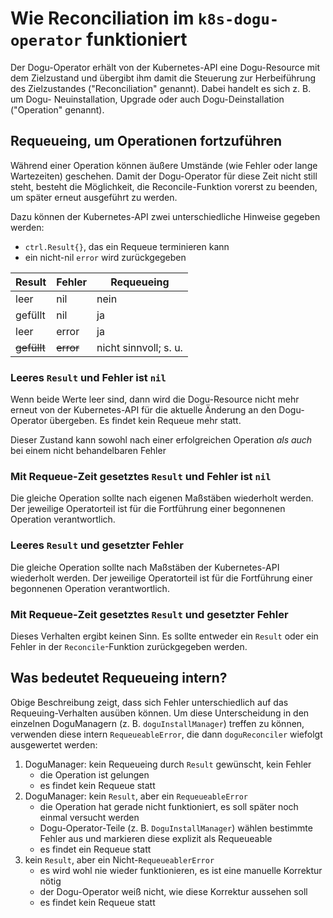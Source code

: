 # Wie Reconciliation im `k8s-dogu-operator` funktioniert

Der Dogu-Operator erhält von der Kubernetes-API eine Dogu-Resource mit dem Zielzustand und übergibt ihm damit die
Steuerung zur Herbeiführung des Zielzustandes ("Reconciliation" genannt). Dabei handelt es sich z. B. um Dogu-
Neuinstallation, Upgrade oder auch Dogu-Deinstallation ("Operation" genannt).

## Requeueing, um Operationen fortzuführen

Während einer Operation können äußere Umstände (wie Fehler oder lange Wartezeiten) geschehen. Damit der Dogu-Operator
für diese Zeit nicht still steht, besteht die Möglichkeit, die Reconcile-Funktion vorerst zu beenden, um später erneut
ausgeführt zu werden.

Dazu können der Kubernetes-API zwei unterschiedliche Hinweise gegeben werden:

- `ctrl.Result{}`, das ein Requeue terminieren kann
- ein nicht-nil `error` wird zurückgegeben 

| Result      | Fehler    | Requeueing            |
|-------------|-----------|-----------------------|
| leer        | nil       | nein                  |
| gefüllt     | nil       | ja                    |
| leer        | error     | ja                    |
| ~~gefüllt~~ | ~~error~~ | nicht sinnvoll; s. u. |

### Leeres `Result` und Fehler ist `nil`

Wenn beide Werte leer sind, dann wird die Dogu-Resource nicht mehr erneut von der Kubernetes-API für die aktuelle
Änderung an den Dogu-Operator übergeben. Es findet kein Requeue mehr statt.

Dieser Zustand kann sowohl nach einer erfolgreichen Operation *als auch* bei einem nicht behandelbaren Fehler 

### Mit Requeue-Zeit gesetztes `Result` und Fehler ist `nil`

Die gleiche Operation sollte nach eigenen Maßstäben wiederholt werden. Der jeweilige Operatorteil ist für die Fortführung einer begonnenen
Operation verantwortlich.

### Leeres `Result` und gesetzter Fehler

Die gleiche Operation sollte nach Maßstäben der Kubernetes-API wiederholt werden. Der jeweilige Operatorteil ist für die Fortführung einer begonnenen
Operation verantwortlich.

### Mit Requeue-Zeit gesetztes `Result` und gesetzter Fehler

Dieses Verhalten ergibt keinen Sinn. Es sollte entweder ein `Result` oder ein Fehler in der `Reconcile`-Funktion
zurückgegeben werden.

## Was bedeutet Requeueing intern?

Obige Beschreibung zeigt, dass sich Fehler unterschiedlich auf das Requeuing-Verhalten ausüben können. Um diese Unterscheidung in den einzelnen DoguManagern (z. B. `doguInstallManager`) treffen zu können, verwenden diese intern `RequeueableError`, die dann `doguReconciler` wiefolgt ausgewertet werden: 

1. DoguManager: kein Requeueing durch `Result` gewünscht, kein Fehler
   - die Operation ist gelungen
   - es findet kein Requeue statt 
2. DoguManager: kein `Result`, aber ein `RequeueableError`
   - die Operation hat gerade nicht funktioniert, es soll später noch einmal versucht werden
   - Dogu-Operator-Teile (z. B. `DoguInstallManager`) wählen bestimmte Fehler aus und markieren diese explizit als Requeueable
   - es findet ein Requeue statt
3. kein `Result`, aber ein Nicht-`RequeueablerError`
   - es wird wohl nie wieder funktionieren, es ist eine manuelle Korrektur nötig
   - der Dogu-Operator weiß nicht, wie diese Korrektur aussehen soll
   - es findet kein Requeue statt
